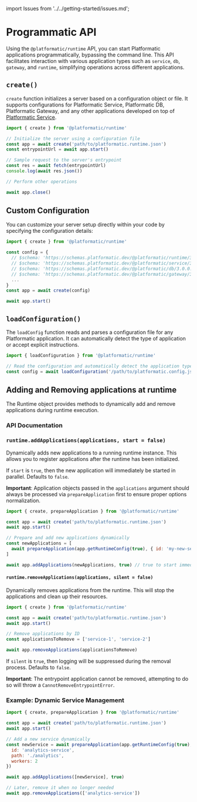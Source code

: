 import Issues from '../../getting-started/issues.md';

# Programmatic API

Using the `@platformatic/runtime` API, you can start Platformatic applications programmatically, bypassing the command line. This API facilitates interaction with various application types such as `service`, `db`, `gateway`, and `runtime`, simplifying operations across different applications.

## `create()`

`create` function initializes a server based on a configuration object or file. It supports configurations for Platformatic Service, Platformatic DB, Platformatic Gateway, and any other applications developed on top of [Platformatic Service](../service/programmatic.md).

```js
import { create } from '@platformatic/runtime'

// Initialize the server using a configuration file
const app = await create('path/to/platformatic.runtime.json')
const entrypointUrl = await app.start()

// Sample request to the server's entrypoint
const res = await fetch(entrypointUrl)
console.log(await res.json())

// Perform other operations

await app.close()
```

## Custom Configuration

You can customize your server setup directly within your code by specifying the configuration details:

```js
import { create } from '@platformatic/runtime'

const config = {
  // $schema: 'https://schemas.platformatic.dev/@platformatic/runtime/3.0.0.json',
  // $schema: 'https://schemas.platformatic.dev/@platformatic/service/3.0.0.json',
  // $schema: 'https://schemas.platformatic.dev/@platformatic/db/3.0.0.json',
  // $schema: 'https://schemas.platformatic.dev/@platformatic/gateway/3.0.0.json'
  ...
}
const app = await create(config)

await app.start()
```

## `loadConfiguration()`

The `loadConfig` function reads and parses a configuration file for any Platformatic application. It can automatically detect the type of application or accept explicit instructions.

```js
import { loadConfiguration } from '@platformatic/runtime'

// Read the configuration and automatically detect the application type.
const config = await loadConfiguration('/path/to/platformatic.config.json')
```

## Adding and Removing applications at runtime

The Runtime object provides methods to dynamically add and remove applications during runtime execution.

### API Documentation

### `runtime.addApplications(applications, start = false)`

Dynamically adds new applications to a running runtime instance. This allows you to register applications after the runtime has been initialized.

If `start` is `true`, then the new application will immediately be started in parallel. Defaults to `false`.

**Important**: Application objects passed in the `applications` argument should always be processed via `prepareApplication` first to ensure proper options normalization.

```js
import { create, prepareApplication } from '@platformatic/runtime'

const app = await create('path/to/platformatic.runtime.json')
await app.start()

// Prepare and add new applications dynamically
const newApplications = [
  await prepareApplication(app.getRuntimeConfig(true), { id: 'my-new-service', path: './new-service' })
]

await app.addApplications(newApplications, true) // true to start immediately
```

#### `runtime.removeApplications(applications, silent = false)`

Dynamically removes applications from the runtime. This will stop the applications and clean up their resources.

```js
import { create } from '@platformatic/runtime'

const app = await create('path/to/platformatic.runtime.json')
await app.start()

// Remove applications by ID
const applicationsToRemove = ['service-1', 'service-2']

await app.removeApplications(applicationsToRemove)
```

If `silent` is `true`, then logging will be suppressed during the removal process. Defaults to `false`.

**Important**: The entrypoint application cannot be removed, attempting to do so will throw a `CannotRemoveEntrypointError`.

### Example: Dynamic Service Management

```js
import { create, prepareApplication } from '@platformatic/runtime'

const app = await create('path/to/platformatic.runtime.json')
await app.start()

// Add a new service dynamically
const newService = await prepareApplication(app.getRuntimeConfig(true), {
  id: 'analytics-service',
  path: './analytics',
  workers: 2
})

await app.addApplications([newService], true)

// Later, remove it when no longer needed
await app.removeApplications(['analytics-service'])
```

<Issues />
